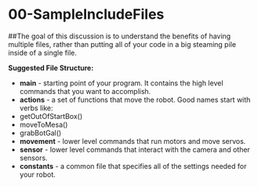 # 00-SampleIncludeFiles
##The goal of this discussion is to understand the benefits of having multiple files, rather than putting all of your code in a big steaming pile inside of a single file.

**Suggested File Structure:**
* **main** - starting point of your program.  It contains the high level commands 
that you want to accomplish.
* **actions** - a set of functions that move the robot.  Good names start with verbs like:
 * getOutOfStartBox()
 * moveToMesa()
 * grabBotGal()
* **movement** - lower level commands that run motors and move servos.
* **sensor** - lower level commands that interact with the camera and other sensors.
* **constants** - a common file that specifies all of the settings needed for your robot.
